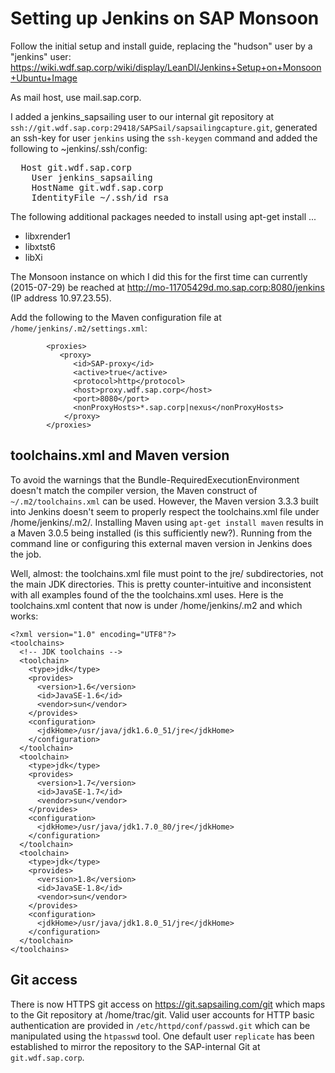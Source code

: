 # Setting up Jenkins on SAP Monsoon

Follow the initial setup and install guide, replacing the "hudson" user by a "jenkins" user: https://wiki.wdf.sap.corp/wiki/display/LeanDI/Jenkins+Setup+on+Monsoon+Ubuntu+Image

As mail host, use mail.sap.corp.

I added a jenkins_sapsailing user to our internal git repository at ``ssh://git.wdf.sap.corp:29418/SAPSail/sapsailingcapture.git``, generated an ssh-key for user ``jenkins`` using the ``ssh-keygen`` command and added the following to ~jenkins/.ssh/config:

<pre>
  Host git.wdf.sap.corp
    User jenkins_sapsailing
    HostName git.wdf.sap.corp
    IdentityFile ~/.ssh/id_rsa
</pre>

The following additional packages needed to install using apt-get install ...

 * libxrender1
 * libxtst6
 * libXi

The Monsoon instance on which I did this for the first time can currently (2015-07-29) be reached at http://mo-11705429d.mo.sap.corp:8080/jenkins (IP address 10.97.23.55).

Add the following to the Maven configuration file at ``/home/jenkins/.m2/settings.xml``:

```
        <proxies>
           <proxy>
              <id>SAP-proxy</id>
              <active>true</active>
              <protocol>http</protocol>
              <host>proxy.wdf.sap.corp</host>
              <port>8080</port>
              <nonProxyHosts>*.sap.corp|nexus</nonProxyHosts>
            </proxy>
        </proxies>
```

## toolchains.xml and Maven version

To avoid the warnings that the Bundle-RequiredExecutionEnvironment doesn't match the compiler version, the Maven construct of ``~/.m2/toolchains.xml`` can be used. However, the Maven version 3.3.3 built into Jenkins doesn't seem to properly respect the toolchains.xml file under /home/jenkins/.m2/. Installing Maven using ``apt-get install maven`` results in a Maven 3.0.5 being installed (is this sufficiently new?). Running from the command line or configuring this external maven version in Jenkins does the job.

Well, almost: the toolchains.xml file must point to the jre/ subdirectories, not the main JDK directories. This is pretty counter-intuitive and inconsistent with all examples found of the the toolchains.xml uses. Here is the toolchains.xml content that now is under /home/jenkins/.m2 and which works:

```
<?xml version="1.0" encoding="UTF8"?>
<toolchains>
  <!-- JDK toolchains -->
  <toolchain>
    <type>jdk</type>
    <provides>
      <version>1.6</version>
      <id>JavaSE-1.6</id>
      <vendor>sun</vendor>
    </provides>
    <configuration>
      <jdkHome>/usr/java/jdk1.6.0_51/jre</jdkHome>
    </configuration>
  </toolchain>
  <toolchain>
    <type>jdk</type>
    <provides>
      <version>1.7</version>
      <id>JavaSE-1.7</id>
      <vendor>sun</vendor>
    </provides>
    <configuration>
      <jdkHome>/usr/java/jdk1.7.0_80/jre</jdkHome>
    </configuration>
  </toolchain>
  <toolchain>
    <type>jdk</type>
    <provides>
      <version>1.8</version>
      <id>JavaSE-1.8</id>
      <vendor>sun</vendor>
    </provides>
    <configuration>
      <jdkHome>/usr/java/jdk1.8.0_51/jre</jdkHome>
    </configuration>
  </toolchain>
</toolchains>
```

## Git access

There is now HTTPS git access on https://git.sapsailing.com/git which maps to the Git repository at /home/trac/git. Valid user accounts for HTTP basic authentication are provided in `/etc/httpd/conf/passwd.git` which can be manipulated using the `htpasswd` tool. One default user `replicate` has been established to mirror the repository to the SAP-internal Git at `git.wdf.sap.corp`.